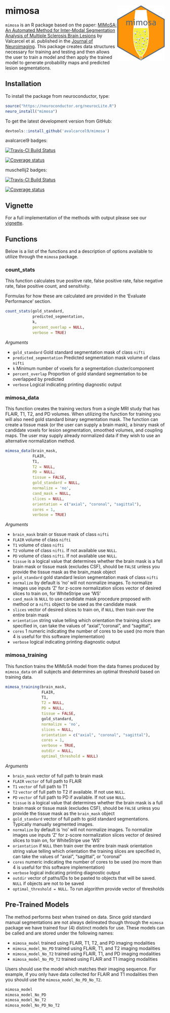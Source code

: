 
<!-- README.md is generated from README.Rmd. Please edit that file -->

# mimosa <img src="sticker.png" width = "150" align="right" />

`mimosa` is an R package based on the paper: [MIMoSA: An Automated
Method for Inter-Modal Segmentation Analysis of Multiple Sclerosis Brain
Lesions](http://onlinelibrary.wiley.com/doi/10.1111/jon.12506/full) by
Valcarcel et al. published in the [Journal of
Neuroimaging](http://onlinelibrary.wiley.com/journal/10.1111/\(ISSN\)1552-6569).
This package creates data structures necessary for training and testing
and then allows the user to train a model and then apply the trained
model to generate probability maps and predicted lesion segmentations.

## Installation

To install the package from neuroconductor, type:

``` r
source("https://neuroconductor.org/neurocLite.R")
neuro_install("mimosa")
```

To get the latest development version from GitHub:

``` r
devtools::install_github('avalcarcel9/mimosa')
```

avalcarcel9 badges:

[![Travis-CI Build
Status](https://travis-ci.org/avalcarcel9/mimosa.svg?branch=master)](https://travis-ci.org/avalcarcel9/mimosa)

<!-- [![AppVeyor Build Status](https://ci.appveyor.com/api/projects/status/github/avalcarcel9/mimosa?branch=master&svg=true)](https://ci.appveyor.com/project/avalcarcel9/mimosa) -->

[![Coverage
status](https://coveralls.io/repos/github/avalcarcel9/mimosa/badge.svg?branch=master)](https://coveralls.io/r/avalcarcel9/mimosa?branch=master)

muschellij2 badges:

[![Travis-CI Build
Status](https://travis-ci.org/avalcarcel9/mimosa.svg?branch=master)](https://travis-ci.org/muschellij2/mimosa)

<!-- [![AppVeyor Build Status](https://ci.appveyor.com/api/projects/status/github/muschellij2/mimosa?branch=master&svg=true)](https://ci.appveyor.com/project/muschellij2/mimosa) -->

[![Coverage
status](https://coveralls.io/repos/github/muschellij2/mimosa/badge.svg)](https://coveralls.io/r/muschellij2/mimosa?branch=master)

## Vignette

For a full implementation of the methods with output please see our
[vignette](https://github.com/avalcarcel9/mimosa/blob/master/vignettes/mimosa_git.md).

## Functions

Below is a list of the functions and a description of options available
to utilize through the `mimosa` package.

### count\_stats

This function calculates true positive rate, false positive rate, false
negative rate, false positive count, and sensitivity.

Formulas for how these are calculated are provided in the ‘Evaluate
Performance’ section.

``` r
count_stats(gold_standard, 
            predicted_segmentation, 
            k, 
            percent_overlap = NULL, 
            verbose = TRUE)
```

*Arguments*

  - `gold_standard` Gold standard segmentation mask of class `nifti`
  - `predicted_segmentation` Predicted segmentation mask volume of class
    `nifti`
  - `k` Minimum number of voxels for a segmentation cluster/component
  - `percent_overlap` Proportion of gold standard segmentation to be
    overlapped by predicted
  - `verbose` Logical indicating printing diagnostic output

### mimosa\_data

This function creates the training vectors from a single MRI study that
has FLAIR, T1, T2, and PD volumes. When utilizing the function for
training you will also need gold standard binary segmentation mask. The
function can create a tissue mask (or the user can supply a brain mask),
a binary mask of candidate voxels for lesion segmentation, smoothed
volumes, and coupling maps. The user may supply already normalized data
if they wish to use an alternative normalization method.

``` r
mimosa_data(brain_mask, 
            FLAIR, 
            T1, 
            T2 = NULL, 
            PD = NULL, 
            tissue = FALSE, 
            gold_standard = NULL, 
            normalize = 'no', 
            cand_mask = NULL, 
            slices = NULL, 
            orientation = c("axial", "coronal", "sagittal"), 
            cores = 1, 
            verbose = TRUE)
```

*Arguments*

  - `brain_mask` brain or tissue mask of class `nifti`
  - `FLAIR` volume of class `nifti`
  - `T1` volume of class `nifti`
  - `T2` volume of class `nifti`. If not available use `NULL`.
  - `PD` volume of class `nifti`. If not available use `NULL`.
  - `tissue` is a logical value that determines whether the brain mask
    is a full brain mask or tissue mask (excludes CSF), should be
    `FALSE` unless you provide the tissue mask as the brain\_mask object
  - `gold_standard` gold standard lesion segmentation mask of class
    `nifti`
  - `normalize` by default is ‘no’ will not normalize images. To
    normalize images use inputs ‘Z’ for z-score normalization slices
    vector of desired slices to train on, for WhiteStripe use ‘WS’
  - `cand_mask` is `NULL` to use candidate mask procedure proposed with
    method or a `nifti` object to be used as the candidate mask
  - `slices` vector of desired slices to train on, if `NULL` then train
    over the entire brain mask
  - `orientation` string value telling which orientation the training
    slices are specified in, can take the values of “axial”,“coronal”,
    and “sagittal”,
  - `cores` 1 numeric indicating the number of cores to be used (no more
    than 4 is useful for this software implementation)
  - `verbose` logical indicating printing diagnostic output

### mimosa\_training

This function trains the MIMoSA model from the data frames produced by
`mimosa_data` on all subjects and determines an optimal threshold based
on training data.

``` r
mimosa_training(brain_mask, 
                FLAIR, 
                T1, 
                T2 = NULL, 
                PD = NULL, 
                tissue = FALSE, 
                gold_standard, 
                normalize = 'no', 
                slices = NULL, 
                orientation = c("axial", "coronal", "sagittal"), 
                cores = 1, 
                verbose = TRUE, 
                outdir = NULL, 
                optimal_threshold = NULL)
```

*Arguments*

  - `brain_mask` vector of full path to brain mask
  - `FLAIR` `vector` of full path to FLAIR
  - `T1` `vector` of full path to T1
  - `T2` `vector` of full path to T2 if available. If not use `NULL`.
  - `PD` `vector` of full path to PD if available. If not use `NULL`.
  - `tissue` is a logical value that determines whether the brain mask
    is a full brain mask or tissue mask (excludes CSF), should be
    `FALSE` unless you provide the tissue mask as the `brain_mask`
    object
  - `gold_standard` vector of full path to gold standard segmentations.
    Typically manually segmented images.
  - `normalize` by default is ‘no’ will not normalize images. To
    normalize images use inputs ‘Z’ for z-score normalization slices
    vector of desired slices to train on, for WhiteStripe use ‘WS’
  - `orientation` if `NULL` then train over the entire brain mask
    orientation string value telling which orientation the training
    slices are specified in, can take the values of “axial”, “sagittal”,
    or “coronal”
  - `cores` numeric indicating the number of cores to be used (no more
    than 4 is useful for this software implementation)
  - `verbose` logical indicating printing diagnostic output
  - `outdir` vector of paths/IDs to be pasted to objects that will be
    saved. `NULL` if objects are not to be saved
  - `optimal_threshold = NULL`. To run algorithm provide vector of
    thresholds

## Pre-Trained Models

The method performs best when trained on data. Since gold standard
manual segmentations are not always delineated though through the
`mimosa` package we have trained four (4) distinct models for use. These
models can be called and are stored under the following names:

  - `mimosa_model` trained using FLAIR, T1, T2, and PD imaging
    modalities
  - `mimosa_model_No_PD` trained using FLAIR, T1, and T2 imaging
    modalities
  - `mimosa_model_No_T2` trained using FLAIR, T1, and PD imaging
    modalities
  - `mimosa_model_No_PD_T2` trained using FLAIR and T1 imaging
    modalities

Users should use the model which matches their imaging sequence. For
example, if you only have data collected for FLAIR and T1 modalities
then you should use the `mimosa_model_No_PD_No_T2`.

``` r
mimosa_model
mimosa_model_No_PD
mimosa_model_No_T2
mimosa_model_No_PD_No_T2
```

